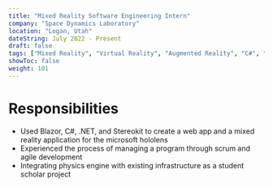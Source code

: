 ```yaml
---
title: "Mixed Reality Software Engineering Intern"
company: "Space Dynamics Laboratory"
location: "Logan, Utah"
dateString: July 2022 - Present
draft: false
tags: ["Mixed Reality", "Virtual Reality", "Augmented Reality", "C#", "Blazor", "Web Development", "Stereokit", "Atlassian Tools",]
showToc: false
weight: 101
---
```


# Responsibilities
* Used Blazor, C#, .NET, and Stereokit to create a web app and a mixed reality application for the microsoft hololens
* Experienced the process of managing a program through scrum and agile development
* Integrating physics engine with existing infrastructure as a student scholar project
